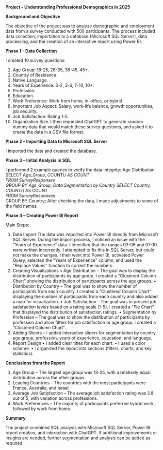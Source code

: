 **Project - Understanding Professional Demographics in 2025**

**Background and Objective**

The objective of the project was to analyze demographic and employment data from a survey conducted with 500 participants. The process included data collection, importation to a database (Microsoft SQL Server), data processing, and the creation of an interactive report using Power BI.

**Phase 1 – Data Collection**

I created 10 survey questions:
1.	Age Group: 18-25, 26-35, 36-45, 45+.
2.	Country of Residence.
3.	Native Language.
4.	Years of Experience: 0-2, 3-6, 7-10, 10+.
5.	Profession.
6.	Education.
7.	Work Preference: Work from home, in-office, or hybrid.
8.	Important Job Aspect: Salary, work-life balance, growth opportunities, job security.
9.	Job Satisfaction: Rating 1-5.
10.	Organization Size.
I then requested ChatGPT to generate random dummy data that would match these survey questions, and asked it to create the data in a CSV file format.

**Phase 2 – Importing Data to Microsoft SQL Server**

I imported the data and created the database.

**Phase 3 – Initial Analysis in SQL**

I performed 2 example queries to verify the data integrity:
Age Distribution
SELECT Age_Group, COUNT(*) AS COUNT  
FROM SurveyResponses  
GROUP BY Age_Group;
Data Segmentation by Country
SELECT Country, COUNT(*) AS COUNT  
FROM SurveyResponses  
GROUP BY Country;
After checking the data, I made adjustments to some of the field names.

**Phase 4 – Creating Power BI Report**

Main Steps:
1.	Data Import
The data was imported into Power BI directly from Microsoft SQL Server. During the import process, I noticed an issue with the "Years of Experience" data. I identified that the ranges 03-06 and 07-10 were written incorrectly. I attempted to fix this in SQL Server, but could not make the changes. I then went into Power BI, activated Power Query, selected the "Years of Experience" column, and used the "Replace Values" function to correct the numbers.
2.	Creating Visualizations
•	Age Distribution – The goal was to display the distribution of participants by age group. I created a "Clustered Column Chart" showing the distribution of participants across the age groups.
•	Distribution by Country – The goal was to show the number of participants from each country. I created a "Clustered Column Chart" displaying the number of participants from each country and also added a map for visualization.
•	Job Satisfaction – The goal was to present job satisfaction levels based on a rating scale (1-5). I created a "Pie Chart" that displayed the distribution of satisfaction ratings.
•	Segmentation by Profession – The goal was to show the distribution of participants by profession and allow filters for job satisfaction or age group. I created a "Clustered Column Chart".
3.	Adding Slicers – I added interactive slicers for segmentation by country, age group, profession, years of experience, education, and language.
4.	Report Design
•	I added clear titles for each chart.
•	I used a color scheme.
•	I organized the layout into sections (filters, charts, and key statistics).

**Conclusions from the Report**
1.	Age Group – The largest age group was 18-25, with a relatively equal distribution across the other groups.
2.	Leading Countries – The countries with the most participants were France, Australia, and Israel.
3.	Average Job Satisfaction – The average job satisfaction rating was 3.8 out of 5, with variation across professions.
4.	Work Preferences – The majority of participants preferred hybrid work, followed by work from home.

**Summary**

The project combined SQL analysis with Microsoft SQL Server, Power BI report creation, and interaction with ChatGPT.
If additional improvements or insights are needed, further segmentation and analysis can be added as required.

